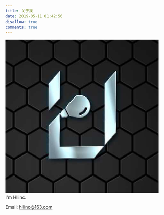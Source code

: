 ```yaml
---
title: 关于我
date: 2019-05-11 01:42:56
disallow: true
comments: true
---
```

![Logo](../images/logo.jpg)
I'm Hllinc.

Email: hllinc@163.com
